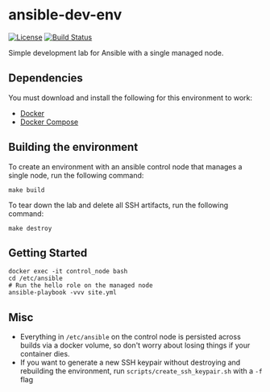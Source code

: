 # ansible-dev-env
[![License](http://img.shields.io/:license-mit-blue.svg)](https://github.com/l50/ansible_dev_env/blob/main/LICENSE)
[![Build Status](https://dev.azure.com/jaysonegrace/ansible-dev-env/_apis/build/status/l50.ansible-dev-env?branchName=main)](https://dev.azure.com/jaysonegrace/ansible-dev-env/_build/latest?definitionId=39&branchName=main)

Simple development lab for Ansible with a single managed node.

## Dependencies
You must download and install the following for this environment to work:
* [Docker](https://docs.docker.com/install/)
* [Docker Compose](https://docs.docker.com/compose/install/)

## Building the environment
To create an environment with an ansible control node that manages a single node, run the following command:
```
make build
```

To tear down the lab and delete all SSH artifacts, run the following command:
```
make destroy
```

## Getting Started
```
docker exec -it control_node bash
cd /etc/ansible
# Run the hello role on the managed node
ansible-playbook -vvv site.yml
```

## Misc
- Everything in `/etc/ansible` on the control node is persisted across builds via a docker volume, so don't worry about losing things if your container dies.
- If you want to generate a new SSH keypair without destroying and rebuilding the environment, run `scripts/create_ssh_keypair.sh` with a `-f` flag